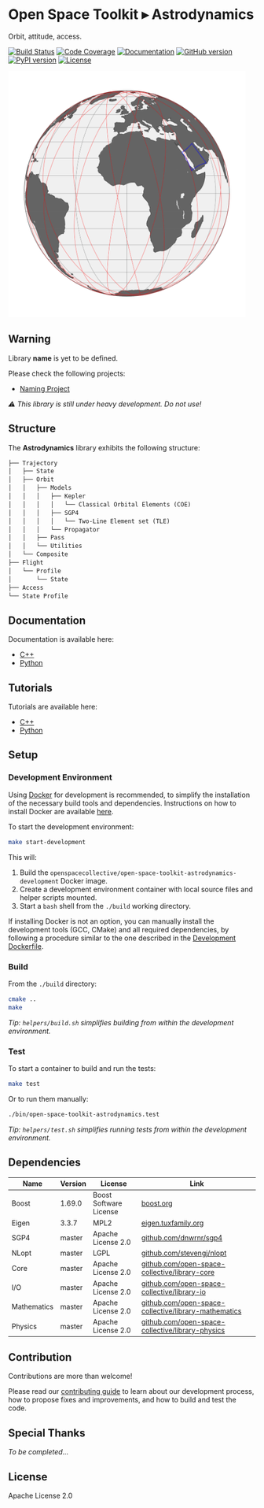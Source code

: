 # Open Space Toolkit ▸ Astrodynamics

Orbit, attitude, access.

[![Build Status](https://travis-ci.com/open-space-collective/open-space-toolkit-astrodynamics.svg?branch=master)](https://travis-ci.com/open-space-collective/open-space-toolkit-astrodynamics)
[![Code Coverage](https://codecov.io/gh/open-space-collective/open-space-toolkit-astrodynamics/branch/master/graph/badge.svg)](https://codecov.io/gh/open-space-collective/open-space-toolkit-astrodynamics)
[![Documentation](https://img.shields.io/readthedocs/pip/stable.svg)](https://open-space-collective.github.io/open-space-toolkit-astrodynamics)
[![GitHub version](https://badge.fury.io/gh/open-space-collective%2Fopen-space-toolkit-astrodynamics.svg)](https://badge.fury.io/gh/open-space-collective%2Fopen-space-toolkit-astrodynamics)
[![PyPI version](https://badge.fury.io/py/LibraryAstrodynamicsPy.svg)](https://badge.fury.io/py/LibraryAstrodynamicsPy)
[![License](https://img.shields.io/badge/License-Apache%202.0-blue.svg)](https://opensource.org/licenses/Apache-2.0)

<img src="./docs/assets/example.svg" height="500px" width="auto">

## Warning

Library **name** is yet to be defined.

Please check the following projects:

- [Naming Project](https://github.com/orgs/open-space-collective/projects/1)

*⚠ This library is still under heavy development. Do not use!*

## Structure

The **Astrodynamics** library exhibits the following structure:

```txt
├── Trajectory
│   ├── State
│   ├── Orbit
│   │   ├── Models
│   │   │   ├── Kepler
│   │   │   │   └── Classical Orbital Elements (COE)
│   │   │   ├── SGP4
│   │   │   │   └── Two-Line Element set (TLE)
│   │   │   └── Propagator
│   │   ├── Pass
│   │   └── Utilities
│   └── Composite
├── Flight
│   └── Profile
│       └── State
├── Access
└── State Profile
```

## Documentation

Documentation is available here:

- [C++](https://open-space-collective.github.io/open-space-toolkit-astrodynamics)
- [Python](./bindings/python/docs)

## Tutorials

Tutorials are available here:

- [C++](./tutorials/cpp)
- [Python](./tutorials/python)

## Setup

### Development Environment

Using [Docker](https://www.docker.com) for development is recommended, to simplify the installation of the necessary build tools and dependencies.
Instructions on how to install Docker are available [here](https://docs.docker.com/install/).

To start the development environment:

```bash
make start-development
```

This will:

1. Build the `openspacecollective/open-space-toolkit-astrodynamics-development` Docker image.
2. Create a development environment container with local source files and helper scripts mounted.
3. Start a `bash` shell from the `./build` working directory.

If installing Docker is not an option, you can manually install the development tools (GCC, CMake) and all required dependencies,
by following a procedure similar to the one described in the [Development Dockerfile](./docker/development/Dockerfile).

### Build

From the `./build` directory:

```bash
cmake ..
make
```

*Tip: `helpers/build.sh` simplifies building from within the development environment.*

### Test

To start a container to build and run the tests:

```bash
make test
```

Or to run them manually:

```bash
./bin/open-space-toolkit-astrodynamics.test
```

*Tip: `helpers/test.sh` simplifies running tests from within the development environment.*

## Dependencies

| Name        | Version | License                | Link                                                                                                                 |
|-------------|---------|------------------------|----------------------------------------------------------------------------------------------------------------------|
| Boost       | 1.69.0  | Boost Software License | [boost.org](https://www.boost.org)                                                                                   |
| Eigen       | 3.3.7   | MPL2                   | [eigen.tuxfamily.org](http://eigen.tuxfamily.org/index.php)                                                          |
| SGP4        | master  | Apache License 2.0     | [github.com/dnwrnr/sgp4](https://github.com/dnwrnr/sgp4)                                                             |
| NLopt       | master  | LGPL                   | [github.com/stevengj/nlopt](https://github.com/stevengj/nlopt)                                                       |
| Core        | master  | Apache License 2.0     | [github.com/open-space-collective/library-core](https://github.com/open-space-collective/library-core)               |
| I/O         | master  | Apache License 2.0     | [github.com/open-space-collective/library-io](https://github.com/open-space-collective/library-io)                   |
| Mathematics | master  | Apache License 2.0     | [github.com/open-space-collective/library-mathematics](https://github.com/open-space-collective/library-mathematics) |
| Physics     | master  | Apache License 2.0     | [github.com/open-space-collective/library-physics](https://github.com/open-space-collective/library-physics)         |

## Contribution

Contributions are more than welcome!

Please read our [contributing guide](CONTRIBUTING.md) to learn about our development process, how to propose fixes and improvements, and how to build and test the code.

## Special Thanks

*To be completed...*

## License

Apache License 2.0
